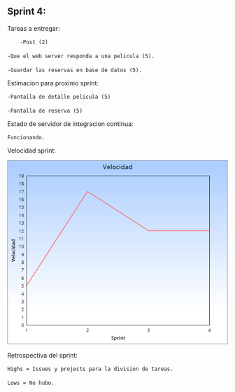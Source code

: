 ## Sprint 4:

Tareas a entregar: 

        -Post (2)
	
	-Que el web server responda a una pelicula (5).

	-Guardar las reservas en base de datos (5).

Estimacion para proximo sprint:

	-Pantalla de detalle pelicula (5)

	-Pantalla de reserva (5)
	

Estado de servidor de integracion continua:
 
	Funcionando.

Velocidad sprint:

<p align="center">
  <img src="Sprint4.png" />
</p>


Retrospectiva del sprint:

	Highs = Issues y projects para la division de tareas.

	Lows = No hubo.

	

	

	
